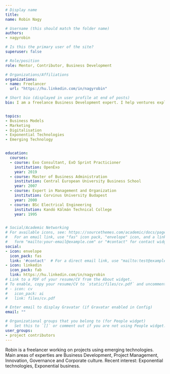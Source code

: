 ```yaml
---
# Display name
title: 
name: Robin Nagy

# Username (this should match the folder name)
authors:
- nagyrobin

# Is this the primary user of the site?
superuser: false

# Role/position
role: Mentor, Contributor, Business Development

# Organizations/Affiliations
organizations:
- name: Freelancer
  url: "https://hu.linkedin.com/in/nagyrobin"

# Short bio (displayed in user profile at end of posts)
bio: I am a freelance Business Development expert. I help ventures exploring the benefit of emerging and exponential technologies, such as blockchain, big data, quantum computing.


topics:
- Business Models
- Marketing
- Digitalisation 
- Exponential Technologies
- Emerging Technology


education:
  courses:
  - course: Exo Consultant, ExO Sprint Practicioner
    institution: OpenExo
    year: 2019
  - course: Master of Business Administration 
    institution: Central European University Business School
    year: 2007
  - course: Expert in Management and Organization 
    institution: Corvinus University Budapest 
    year: 2000
  - course: BSc Electrical Engineering 
    institution: Kandó Kálmán Technical College 
    year: 1995


# Social/Academic Networking
# For available icons, see: https://sourcethemes.com/academic/docs/page-builder/#icons
#   For an email link, use "fas" icon pack, "envelope" icon, and a link in the
#   form "mailto:your-email@example.com" or "#contact" for contact widget.
social:
- icon: envelope
  icon_pack: fas
  link: '#contact'  # For a direct email link, use "mailto:test@example.org".
- icon: linkedin
  icon_pack: fab
  link: https://hu.linkedin.com/in/nagyrobin
# Link to a PDF of your resume/CV from the About widget.
# To enable, copy your resume/CV to `static/files/cv.pdf` and uncomment the lines below.
# - icon: cv
#   icon_pack: ai
#   link: files/cv.pdf

# Enter email to display Gravatar (if Gravatar enabled in Config)
email: ""

# Organizational groups that you belong to (for People widget)
#   Set this to `[]` or comment out if you are not using People widget.
user_groups:
- project contributors
---
```


Robin is a freelancer working on projects using emerging technologies. Main areas of experties are Business Development, Project Management, Innovation, Governance and Corporate culture. Recent interest: Exponential technologies, Exponential business.